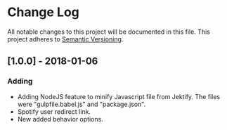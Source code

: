 # Change Log

All notable changes to this project will be documented in this file.
This project adheres to [Semantic Versioning](http://semver.org/).

## [1.0.0] - 2018-01-06
### Adding
- Adding NodeJS feature to minify Javascript file from Jektify.
  The files were "gulpfile.babel.js" and "package.json".
- Spotify user redirect link.
- New added behavior options.
